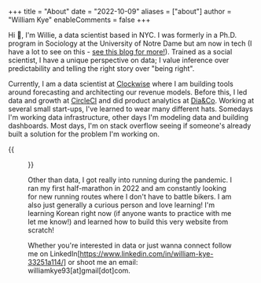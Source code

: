+++
title = "About"
date = "2022-10-09"
aliases = ["about"]
author = "William Kye"
enableComments = false
+++

Hi :wave:, I'm Willie, a data scientist based in NYC. I was formerly in a Ph.D. program in Sociology at the University of Notre Dame but am now in tech (I have a lot to see on this - [see this blog for more!](blog.com)). Trained as a social scientist, I have a unique perspective on data; I value inference over predictability and telling the right story over "being right".

Currently, I am a data scientist at [Clockwise](getclockwise.com) where I am building tools around forecasting and architecting our revenue models. Before this, I led data and growth at [CircleCI](circleci.com) and did product analytics at [Dia&Co](https://www.dia.com/). Working at several small start-ups, I've learned to wear many different hats. Somedays I'm working data infrastructure, other days I'm modeling data and building dashboards. Most days, I'm on stack overflow seeing if someone's already built a solution for the problem I'm working on.

{{<figure src="/images/about-me/willie-half-marathon.png"
width="600"
caption="" >}}

Other than data, I got really into running during the pandemic. I ran my first half-marathon in 2022 and am constantly looking for new running routes where I don't have to battle bikers. I am also just generally a curious person and love learning! I'm learning Korean right now (if anyone wants to practice with me let me know!) and learned how to build this very website from scratch!

Whether you're interested in data or just wanna connect follow me on LinkedIn[https://www.linkedin.com/in/william-kye-33251a114/] or shoot me an email: williamkye93[at]gmail[dot]com.
